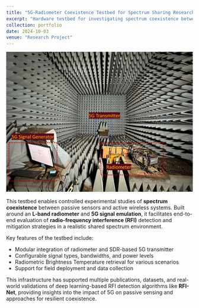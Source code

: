 ```yaml
---
title: "5G-Radiometer Coexistence Testbed for Spectrum Sharing Research"
excerpt: "Hardware testbed for investigating spectrum coexistence between L-band radiometers and 5G wireless communication systems<br/><img src='/images/5G_radiometer_overall.jpg'>"
collection: portfolio
date: 2024-10-03
venue: "Research Project"
---
```


![RFI-Net Overview](/images/5G_radiometer_overall.jpg)

This testbed enables controlled experimental studies of **spectrum coexistence** between passive sensors and active wireless systems. Built around an **L-band radiometer** and **5G signal emulation**, it facilitates end-to-end evaluation of **radio-frequency interference (RFI)** detection and mitigation strategies in a realistic shared spectrum environment.

Key features of the testbed include:

- Modular integration of radiometer and SDR-based 5G transmitter
- Configurable signal types, bandwidths, and power levels
- Radiometric Brightness Temperature retrieval for various scenarios
- Support for field deployment and data collection

This infrastructure has supported multiple publications, datasets, and real-world validations of deep learning-based RFI detection algorithms like **RFI-Net**, providing insights into the impact of 5G on passive sensing and approaches for resilient coexistence.
